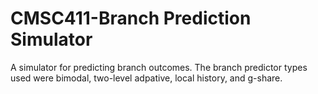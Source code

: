 # CMSC411-Branch Prediction Simulator
A simulator for predicting branch outcomes. The branch predictor types used were bimodal, two-level adpative, local history, and g-share.
